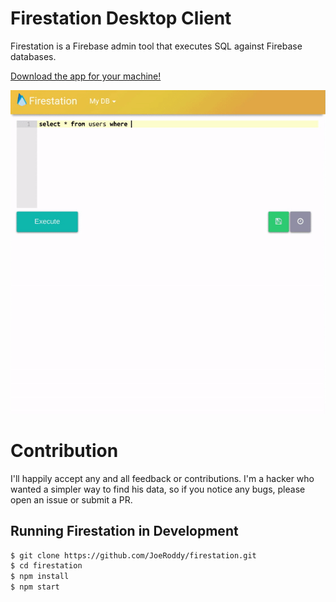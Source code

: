 # Firestation Desktop Client

Firestation is a Firebase admin tool that executes SQL against Firebase databases.

[Download the app for your machine!](https://www.firestation.io/#download)

![](/select.gif)

# Contribution

I'll happily accept any and all feedback or contributions. I'm a hacker who wanted a simpler way to find his data, so if you notice any bugs, please open an issue or submit a PR.

## Running Firestation in Development

```bash
$ git clone https://github.com/JoeRoddy/firestation.git
$ cd firestation
$ npm install
$ npm start
```
